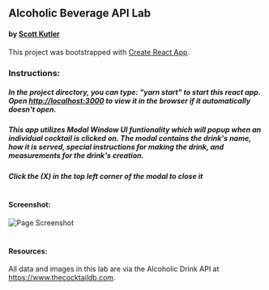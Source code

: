 ## Alcoholic Beverage API Lab

#### by [Scott Kutler](scott.kutler@gmail.com)

This project was bootstrapped with [Create React App](https://github.com/facebook/create-react-app).

### Instructions:

##### In the project directory, you can type: "yarn start" to start this react app. Open [http://localhost:3000](http://localhost:3000) to view it in the browser if it automatically doesn't open.

##### This app utilizes Modal Window UI funtionality which will popup when an individual cocktail is clicked on. The modal contains the drink's name, how it is served, special instructions for making the drink, and measurements for the drink's creation.

##### Click the (X) in the top left corner of the modal to close it

#

#### Screenshot:

![Page Screenshot](https://github.com/skut21x-ga/react-ui-pattern-lab/blob/master/src/screenshot.png?raw=true)

#

#### Resources:

All data and images in this lab are via the Alcoholic Drink API at https://www.thecocktaildb.com.
